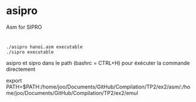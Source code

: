# asipro
Asm for SIPRO


# 

```
./asipro hanoi.asm executable
./sipro executable
```

asipro et sipro dans le path (bashrc = CTRL+H) pour éxécuter la commande directement

export PATH=$PATH:/home/joo/Documents/GitHub/Compilation/TP2/ex2/asm/:/home/joo/Documents/GitHub/Compilation/TP2/ex2/emul
